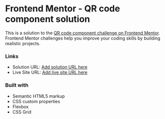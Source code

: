 # Frontend Mentor - QR code component solution

This is a solution to the [QR code component challenge on Frontend Mentor](https://www.frontendmentor.io/challenges/qr-code-component-iux_sIO_H). Frontend Mentor challenges help you improve your coding skills by building realistic projects.

### Links

- Solution URL: [Add solution URL here](https://github.com/aldrek/Frontendmentor_QR_code_componen)
- Live Site URL: [Add live site URL here](https://github.com/aldrek/Frontendmentor_QR_code_componen)


### Built with

- Semantic HTML5 markup
- CSS custom properties
- Flexbox
- CSS Grid
